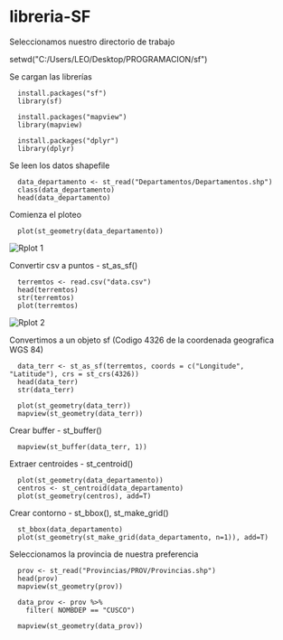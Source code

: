 # libreria-SF

Seleccionamos nuestro directorio de trabajo

setwd("C:/Users/LEO/Desktop/PROGRAMACION/sf")

Se cargan las librerías

      install.packages("sf")
      library(sf)

      install.packages("mapview")
      library(mapview)

      install.packages("dplyr")
      library(dplyr)

Se leen los datos shapefile

      data_departamento <- st_read("Departamentos/Departamentos.shp")
      class(data_departamento)
      head(data_departamento)

  Comienza el ploteo
  
      plot(st_geometry(data_departamento))

![Rplot 1](https://user-images.githubusercontent.com/77855207/108009675-30a68700-6fd1-11eb-8f94-b08a0013d613.png)

 Convertir csv a puntos - st_as_sf()
 
      terremtos <- read.csv("data.csv")
      head(terremtos)
      str(terremtos)
      plot(terremtos)
![Rplot 2](https://user-images.githubusercontent.com/77855207/108010363-aeb75d80-6fd2-11eb-8db7-62ce4a520e76.png)

 Convertimos a un objeto sf
 (Codigo 4326 de la coordenada geografica WGS 84)
 
      data_terr <- st_as_sf(terremtos, coords = c("Longitude", "Latitude"), crs = st_crs(4326))
      head(data_terr)
      str(data_terr)

      plot(st_geometry(data_terr))
      mapview(st_geometry(data_terr))

 Crear buffer - st_buffer()
 
      mapview(st_buffer(data_terr, 1))

 Extraer centroides - st_centroid()
 
      plot(st_geometry(data_departamento))
      centros <- st_centroid(data_departamento)
      plot(st_geometry(centros), add=T)

Crear contorno - st_bbox(), st_make_grid()

      st_bbox(data_departamento)
      plot(st_geometry(st_make_grid(data_departamento, n=1)), add=T)

Seleccionamos la provincia de nuestra preferencia

      prov <- st_read("Provincias/PROV/Provincias.shp")
      head(prov)
      mapview(st_geometry(prov))

      data_prov <- prov %>%
        filter( NOMBDEP == "CUSCO")

      mapview(st_geometry(data_prov))
